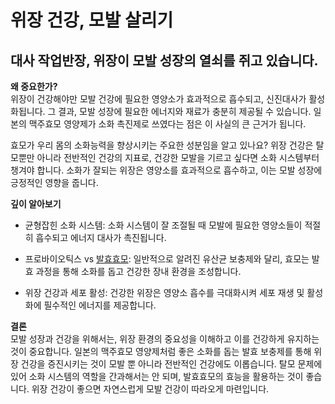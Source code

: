 ﻿# 위장 건강, 모발 살리기
## 대사 작업반장, 위장이 모발 성장의 열쇠를 쥐고 있습니다.
  
**왜 중요한가?**  
위장이 건강해야만 모발 건강에 필요한 영양소가 효과적으로 흡수되고, 신진대사가 활성화됩니다. 그 결과, 모발 성장에 필요한 에너지와 재료가 충분히 제공될 수 있습니다. 일본의 맥주효모 영양제가 소화 촉진제로 쓰였다는 점은 이 사실의 큰 근거가 됩니다.  
  
효모가 우리 몸의 소화능력을 향상시키는 주요한 성분임을 알고 있나요? 위장 건강은 탈모뿐만 아니라 전반적인 건강의 지표로, 건강한 모발을 기르고 싶다면 소화 시스템부터 챙겨야 합니다. 소화가 잘되는 위장은 영양소를 효과적으로 흡수하고, 이는 모발 성장에 긍정적인 영향을 줍니다.  
  
**깊이 알아보기**  

 - 균형잡힌 소화 시스템: 소화 시스템이 잘 조절될 때 모발에 필요한 영양소들이 적절히 흡수되고 에너지 대사가 촉진됩니다.  
 
 - 프로바이오틱스 vs [발효효모](https://frontier-three.vercel.app/kr/m04/m0404/m040404): 일반적으로 알려진 유산균 보충제와 달리, 효모는 발효 과정을 통해 소화를 돕고 건강한 장내 환경을 조성합니다.  
 
 - 위장 건강과 세포 활성: 건강한 위장은 영양소 흡수를 극대화시켜 세포 재생 및 활성화에 필수적인 에너지를 제공합니다.  
  
**결론**  
모발 성장과 건강을 위해서는, 위장 환경의 중요성을 이해하고 이를 건강하게 유지하는 것이 중요합니다. 일본의 맥주효모 영양제처럼 좋은 소화를 돕는 발효 보충제를 통해 위장 건강을 증진시키는 것이 모발 뿐 아니라 전반적인 건강에도 이롭습니다. 탈모 문제에 있어 소화 시스템의 역할을 간과해서는 안 되며, 발효효모의 효능을 활용하는 것이 좋습니다. 위장 건강이 좋으면 자연스럽게 모발 건강이 따라오게 마련입니다.
